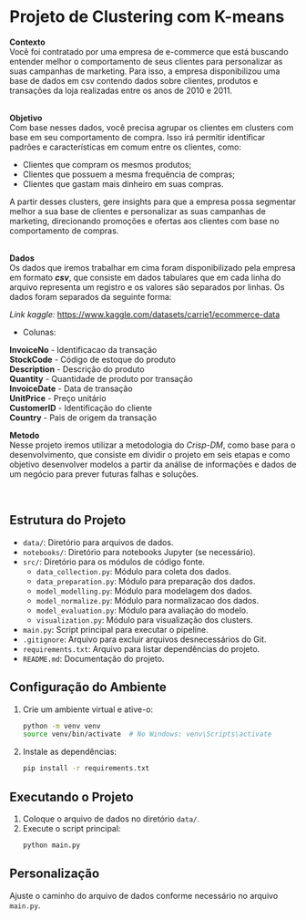 # Projeto de Clustering com K-means
**Contexto** <br>
Você foi contratado por uma empresa de e-commerce que está buscando entender
melhor o comportamento de seus clientes para personalizar as suas campanhas de
marketing. Para isso, a empresa disponibilizou uma base de dados em csv contendo
dados sobre clientes, produtos e transações da loja realizadas entre os anos de 2010 e
2011.
<br><br>


**Objetivo** <br>
Com base nesses dados, você precisa agrupar os clientes em clusters com base em
seu comportamento de compra. Isso irá permitir identificar padrões e características em
comum entre os clientes, como:
- Clientes que compram os mesmos produtos;
- Clientes que possuem a mesma frequência de compras;
- Clientes que gastam mais dinheiro em suas compras.

A partir desses clusters, gere insights para que a empresa possa segmentar melhor a
sua base de clientes e personalizar as suas campanhas de marketing, direcionando
promoções e ofertas aos clientes com base no comportamento de compras.
<br><br>

**Dados** <br>
Os dados que iremos trabalhar em cima foram disponibilizado pela empresa em formato ***csv***, que consiste em dados tabulares que em cada linha do arquivo representa um registro e os valores são separados por linhas. Os dados foram separados da seguinte forma:

*Link kaggle:* https://www.kaggle.com/datasets/carrie1/ecommerce-data
<br>

- Colunas:

 **InvoiceNo** - Identificacao da transação<br>
 **StockCode** - Código de estoque do produto<br>
 **Description** - Descrição do produto<br>
 **Quantity** - Quantidade de produto por transação<br>
 **InvoiceDate** - Data de transação<br>
 **UnitPrice** - Preço unitário<br>
 **CustomerID** - Identificação do cliente<br>
 **Country** - Pais de origem da transação<br>

**Metodo**<br>
Nesse projeto iremos utilizar a metodologia do *Crisp-DM*, como base para o desenvolvimento, que consiste em dividir o projeto em seis etapas e como objetivo  desenvolver modelos a partir da análise de informações e dados de um negócio para prever futuras falhas e soluções.

<br>

## Estrutura do Projeto

- `data/`: Diretório para arquivos de dados.
- `notebooks/`: Diretório para notebooks Jupyter (se necessário).
- `src/`: Diretório para os módulos de código fonte.
    - `data_collection.py`: Módulo para coleta dos dados.
    - `data_preparation.py`: Módulo para preparação dos dados.
    - `model_modelling.py`: Módulo para modelagem dos dados.
    - `model_normalize.py`: Módulo para normalizacao dos dados.
    - `model_evaluation.py`: Módulo para avaliação do modelo.
    - `visualization.py`: Módulo para visualização dos clusters.
- `main.py`: Script principal para executar o pipeline.
- `.gitignore`: Arquivo para excluir arquivos desnecessários do Git.
- `requirements.txt`: Arquivo para listar dependências do projeto.
- `README.md`: Documentação do projeto.

## Configuração do Ambiente

1. Crie um ambiente virtual e ative-o:
    ```sh
    python -m venv venv
    source venv/bin/activate  # No Windows: venv\Scripts\activate
    ```

2. Instale as dependências:
    ```sh
    pip install -r requirements.txt
    ```

## Executando o Projeto

1. Coloque o arquivo de dados no diretório `data/`.
2. Execute o script principal:
    ```sh
    python main.py
    ```

## Personalização

Ajuste o caminho do arquivo de dados conforme necessário no arquivo `main.py`.
